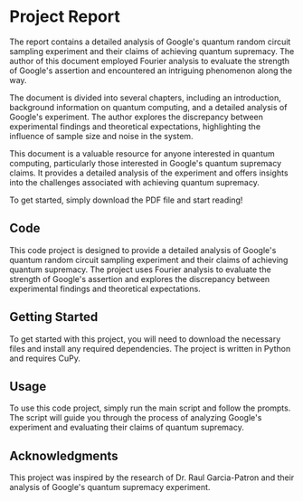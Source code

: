 # Project Report

The report contains a detailed analysis of Google's quantum random circuit sampling experiment and their claims of achieving quantum supremacy. The author of this document employed Fourier analysis to evaluate the strength of Google's assertion and encountered an intriguing phenomenon along the way.

The document is divided into several chapters, including an introduction, background information on quantum computing, and a detailed analysis of Google's experiment. The author explores the discrepancy between experimental findings and theoretical expectations, highlighting the influence of sample size and noise in the system.

This document is a valuable resource for anyone interested in quantum computing, particularly those interested in Google's quantum supremacy claims. It provides a detailed analysis of the experiment and offers insights into the challenges associated with achieving quantum supremacy.

To get started, simply download the PDF file and start reading!

## Code

This code project is designed to provide a detailed analysis of Google's quantum random circuit sampling experiment and their claims of achieving quantum supremacy. The project uses Fourier analysis to evaluate the strength of Google's assertion and explores the discrepancy between experimental findings and theoretical expectations.


## Getting Started

To get started with this project, you will need to download the necessary files and install any required dependencies. The project is written in Python and requires CuPy. 

## Usage

To use this code project, simply run the main script and follow the prompts. The script will guide you through the process of analyzing Google's experiment and evaluating their claims of quantum supremacy.


## Acknowledgments

This project was inspired by the research of Dr. Raul Garcia-Patron and their analysis of Google's quantum supremacy experiment.
